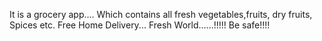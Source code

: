 It is a grocery app....
Which contains all fresh vegetables,fruits, dry fruits, Spices etc.
Free Home Delivery...
Fresh World......!!!!!
Be safe!!!!
